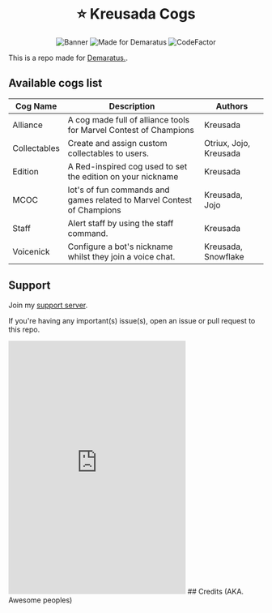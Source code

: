 <h1 align="center">⭐ Kreusada Cogs</h1>

<p align="center">
  <img src="https://media.discordapp.net/attachments/763066391107862550/779263960289509416/demaratustwitter.png?width=1442&height=481" alt="Banner">
  <img src="https://img.shields.io/badge/Made%20for-Demaratus?logo=discord" alt="Made for Demaratus">
  <img src="https://www.codefactor.io/repository/github/predeactor/predeactor-cogs/badge" alt="CodeFactor" />
</p>

This is a repo made for [Demaratus.](https://discord.com/oauth2/authorize?client_id=766580519000473640&scope=bot&permissions=8).

## Available cogs list

| Cog Name        | Description                                                                              | Authors                 |
| --------------- | ---------------------------------------------------------------------------------------- | ------------------------|
| Alliance        | A cog made full of alliance tools for Marvel Contest of Champions                        | Kreusada                |
| Collectables    | Create and assign custom collectables to users.                                          | Otriux, Jojo, Kreusada  |
| Edition         | A Red-inspired cog used to set the edition on your nickname                              | Kreusada                | 
| MCOC            | lot's of fun commands and games related to Marvel Contest of Champions                   | Kreusada, Jojo          |
| Staff           | Alert staff by using the staff command.                                                  | Kreusada                |
| Voicenick       | Configure a bot's nickname whilst they join a voice chat.                                | Kreusada, Snowflake     |

## Support

Join my [support server](https://discord.gg/JmCFyq7).

If you're having any important(s) issue(s), open an issue or pull request to this repo.
<iframe src="https://discordapp.com/widget?id=744572173137477692&theme=dark" width="350" height="500" allowtransparency="true" frameborder="0" sandbox="allow-popups allow-popups-to-escape-sandbox allow-same-origin allow-scripts"></iframe>
## Credits (AKA. Awesome peoples)
